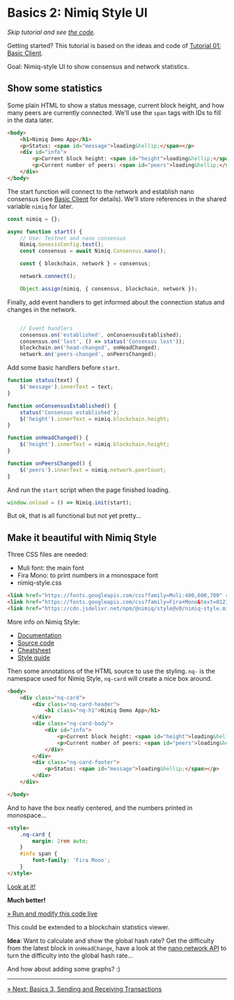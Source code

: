 # Basics 2: Nimiq Style UI

*Skip tutorial and see [the code](https://jsbin.com/lukofer/edit?html,output).*

Getting started? This tutorial is based on the ideas and code of [Tutorial 01: Basic Client](tutorial-01-basic-client.md).

Goal: Nimiq-style UI to show consensus and network statistics.

## Show some statistics

Some plain HTML to show a status message, current block height, and how many peers are currently connected.
We'll use the `span` tags with IDs to fill in the data later.

```html
<body>
    <h1>Nimiq Demo App</h1>
    <p>Status: <span id="message">loading&hellip;</span></p>
    <div id="info">
        <p>Current block height: <span id="height">loading&hellip;</span></p>
        <p>Current number of peers: <span id="peers">loading&hellip;</span></p>
    </div>
</body>
```

The start function will connect to the network and establish nano consensus
(see [Basic Client](tutorial-01-basic-client.md) for details).
We'll store references in the shared variable `nimiq` for later.

```js
const nimiq = {};

async function start() {
    // Use: Testnet and nano consensus
    Nimiq.GenesisConfig.test();
    const consensus = await Nimiq.Consensus.nano();

    const { blockchain, network } = consensus;

    network.connect();

    Object.assign(nimiq, { consensus, blockchain, network });
```

Finally, add event handlers to get informed about the connection status and changes in the network.

```js

    // Event handlers
    consensus.on('established', onConsensusEstablished);
    consensus.on('lost', () => status('Consensus lost'));
    blockchain.on('head-changed', onHeadChanged);
    network.on('peers-changed', onPeersChanged);
```

Add some basic handlers before `start`.

```js
function status(text) {
    $('message').innerText = text;
}

function onConsensusEstablished() {
    status('Consensus established');
    $('height').innerText = nimiq.blockchain.height;
}

function onHeadChanged() {
    $('height').innerText = nimiq.blockchain.height;
}

function onPeersChanged() {
    $('peers').innerText = nimiq.network.peerCount;
}
```

And run the `start` script when the page finished loading.

```js
window.onload = () => Nimiq.init(start);
```

But ok, that is all functional but not yet pretty&hellip;

## Make it beautiful with Nimiq Style

Three CSS files are needed:
* Muli font: the main font
* Fira Mono: to print numbers in a monospace font
* nimiq-style.css

```html
<link href="https://fonts.googleapis.com/css?family=Muli:400,600,700" rel="stylesheet">
<link href="https://fonts.googleapis.com/css?family=Fira+Mono&text=0123456789ABCDEFGHJKLMNPQRSTUVXY" rel="stylesheet">
<link href="https://cdn.jsdelivr.net/npm/@nimiq/style@v0/nimiq-style.min.css" rel="stylesheet">
```

More info on Nimiq Style:

* [Documentation](TODO)
* [Source code](https://github.com/nimiq/nimiq-style)
* [Cheatsheet](TODO)
* [Style guide](http://nimiq.com/styleguide)

Then some annotations of the HTML source to use the styling.
`nq-` is the namespace used for Nimiq Style,
`nq-card` will create a nice box around.

```html
<body>
    <div class="nq-card">
        <div class="nq-card-header">
            <h1 class="nq-h1">Nimiq Demo App</h1>
        </div>
        <div class="nq-card-body">
            <div id="info">
                <p>Current block height: <span id="height">loading&hellip;</span></p>
                <p>Current number of peers: <span id="peers">loading&hellip;</span></p>
            </div>
        </div>
        <div class="nq-card-footer">
            <p>Status: <span id="message">loading&hellip;</span></p>
        </div>
    </div>

</body>
```

And to have the box neatly centered, and the numbers printed in monospace&hellip;

```html
<style>
    .nq-card {
        margin: 2rem auto;
    }
    #info span {
        font-family: 'Fira Mono';
    }
</style>
```

[Look at it!](../demo/nimiq-style-ui.html)

**Much better!**

[&raquo; Run and modify this code live](https://jsbin.com/lukofer/edit?html,output)

This could be extended to a blockchain statistics viewer.

**Idea**: Want to calculate and show the global hash rate?
Get the difficulty from the latest block in `onHeadChange`,
have a look at the [nano network API](https://github.com/nimiq/nano-api/blob/1b020bf13855e5eac484c36d5c6ca4f19081bb42/src/nano-network-api.js#L468)
to turn the difficulty into the global hash rate&hellip;

And how about adding some graphs? :)

---

[&raquo; Next: Basics 3, Sending and Receiving Transactions](tutorial-basics-3-tx)
